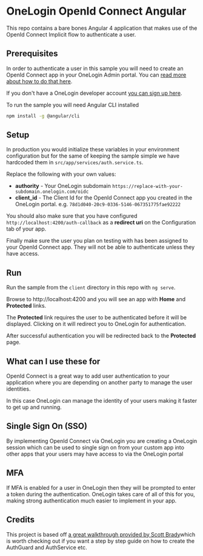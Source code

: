 # OneLogin OpenId Connect Angular

This repo contains a bare bones Angular 4 application that makes use of the OpenId Connect Implicit flow to authenticate a user.

## Prerequisites
In order to authenticate a user in this sample you will need to create an OpenId Connect
app in your OneLogin Admin portal. You can [read more about how to do that here](https://developers.onelogin.com/openid-connect/connect-to-onelogin).

If you don't have a OneLogin developer account [you can sign up here](https://www.onelogin.com/developer-signup).

To run the sample you will need Angular CLI installed

```sh
npm install -g @angular/cli
```

## Setup
In production you would initialize these variables in your environment configuration but for the same of keeping the sample simple we have hardcoded them in `src/app/services/auth.service.ts`.

Replace the following with your own values:

- **authority** - Your OneLogin subdomain `https://replace-with-your-subdomain.onelogin.com/oidc`
- **client_id** - The Client Id for the OpenId Connect app you created in the OneLogin portal. e.g. `78d1d040-20c9-0336-5146-067351775fae92222`

You should also make sure that you have configured `http://localhost:4200/auth-callback` as a **redirect uri** on the Configuration tab of your app.

Finally make sure the user you plan on testing with has been assigned to your OpenId Connect app. They will not be able to authenticate unless they have access.

## Run

Run the sample from the `client` directory in this repo with `ng serve`.

Browse to http://localhost:4200 and you will see an app with **Home** and **Protected** links.

The **Protected** link requires the user to be authenticated before it will be displayed. Clicking on it will redirect you to OneLogin for authentication.

After successful authentication you will be redirected back to the **Protected** page.

## What can I use these for
OpenId Connect is a great way to add user authentication to your application
where you are depending on another party to manage the user identities.

In this case OneLogin can manage the identity of your users making it
faster to get up and running.

## Single Sign On (SSO)
By implementing OpenId Connect via OneLogin you are creating a OneLogin
session which can be used to single sign on from your custom app
into other apps that your users may have access to via the OneLogin portal

## MFA
If MFA is enabled for a user in OneLogin then they will be prompted to
enter a token during the authentication. OneLogin takes care of all of this
for you, making strong authentication much easier to implement in your app.

## Credits
This project is based off [a great walkthrough provided by Scott Brady](https://www.scottbrady91.com/Angular/SPA-Authentiction-using-OpenID-Connect-Angular-CLI-and-oidc-client)which is worth checking out if you want a step by step guide on how to create the AuthGuard and AuthService etc.

